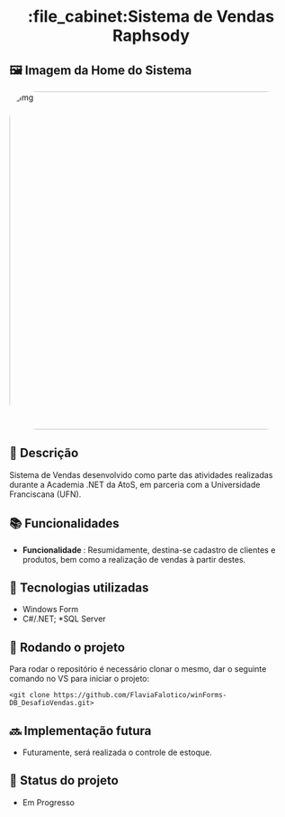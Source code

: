 <h1 align="center">:file_cabinet:Sistema de Vendas Raphsody</h1>

## 🖼️ Imagem da Home do Sistema 

<img align="leaft" alt="Img" height="600" width="1090" style="border-radius:50px;" src="https://lh3.googleusercontent.com/7jovcNzNoovicwqFxNEzlRuD1K_x2yLCzDeosppxSYAxq1SgKzuKFsbvQnhmvvQpNp9qo0v0WLUh41mla4E9JK3aC2blfHNHqxZYKWLUlczMFbDfHl3Rb8ZNWmZB6qQoovE3_We9wXCHyQz7grZbEa1LlmUkOaltkUvffuLyCGqsMClOo_dZvCRPRviAagy_5guBay76yXKT-EJICMcmRJ74HDuRURhWDJIozgtuTKeA3pyNgV62XE9xSMLuxGSHvWQW1dZlbTkO9VZN2kzsf7ozXHXjmXLb-33H80f6ECZFY2FHSijvKmhD11cLBsyFEPetadzvO4FN-ASzqCvgwbWzYqTXfCrQYe-5QReH0jGay3iNwnIJqmK79bOXZlx3kOmYMIdDvArjaBoFsIm3ZU6SdzjAdaqNfo-vRAAKCOd_apEK0D9fw7uJRMgnUcHxKCDh2PFnRgWcCnIKEAwZuZvosxbOznbbQxaOvzzj2482OwOYbK4fkWY2uUPW6NWbGg8rGtMYlc64KDy7rsh8hcF5Td5AiKQ-awyqVlJoRP_62sN8fjYkOn8RmTGm1c5X2_WQxUrKqX2xUffYjRpjicasQxli0iIqoHIb9keyuV6fGrFhXeKZRAZ51xuXES2t2sZkXTPusCYZYjDO0Ah_XBmROUKOwd268xVqnYY6Q-92ptYxd0x6ZgKSc9m9s-gK0CFMttgxd_BKYK4GP-X5GplnHbM4JzOWPkTl3TuGl2m__duqYcee7Lw-B9bbFw=w1396-h845-no?authuser=0">

## :memo: Descrição
Sistema de Vendas desenvolvido como parte das atividades realizadas durante a Academia .NET da AtoS, em parceria com a Universidade Franciscana (UFN). 

## :books: Funcionalidades
* <b>Funcionalidade </b>: Resumidamente, destina-se cadastro de clientes e produtos, bem como a realização de vendas à partir destes.  

## :wrench: Tecnologias utilizadas
* Windows Form
* C#/.NET;
*SQL Server

## :rocket: Rodando o projeto
Para rodar o repositório é necessário clonar o mesmo, dar o seguinte comando no VS para iniciar o projeto:
```
<git clone https://github.com/FlaviaFalotico/winForms-DB_DesafioVendas.git>
```

## :soon: Implementação futura
* Futuramente, será realizada o controle de estoque.

## :dart: Status do projeto
* Em Progresso
